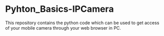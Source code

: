 # Pyhton_Basics-IPCamera
This repository contains the python code which can be used to get access of your mobile camera through your web browser in PC.
